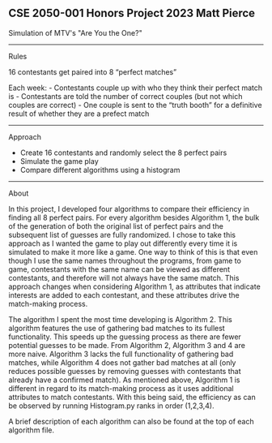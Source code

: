 CSE 2050-001 Honors Project 2023
Matt Pierce
-----------------------------------------------------------------------------------------------------------

Simulation of MTV's "Are You the One?"

-----------------------------------------------------------------------------------------------------------

Rules
  
  16 contestants get paired into 8 “perfect matches”
  
  Each week:
    - Contestants couple up with who they think their perfect match is
    - Contestants are told the number of correct couples (but not which couples are correct)
    - One couple is sent to the “truth booth” for a definitive result of whether they are a prefect match
      
-----------------------------------------------------------------------------------------------------------
   
Approach

  - Create 16 contestants and randomly select the 8 perfect pairs
  - Simulate the game play
  - Compare different algorithms using a histogram
  
-----------------------------------------------------------------------------------------------------------

About

In this project, I developed four algorithms to compare their efficiency in finding all 8 perfect pairs. For every algorithm besides Algorithm 1, the bulk of the generation of both the original list of perfect pairs and the subsequent list of guesses are fully randomized. I chose to take this approach as I wanted the game to play out differently every time it is simulated to make it more like a game. One way to think of this is that even though I use the same names throughout the programs, from game to game, contestants with the same name can be viewed as different contestants, and therefore will not always have the same match. This approach changes when considering Algorithm 1, as attributes that indicate interests are added to each contestant, and these attributes drive the match-making process.

The algorithm I spent the most time developing is Algorithm 2. This algorithm features the use of gathering bad matches to its fullest functionality. This speeds up the guessing process as there are fewer potential guesses to be made. From Algorithm 2, Algorithm 3 and 4 are more naive. Algorithm 3 lacks the full functionality of gathering bad matches, while Algorithm 4 does not gather bad matches at all (only reduces possible guesses by removing guesses with contestants that already have a confirmed match). As mentioned above, Algorithm 1 is different in regard to its match-making process as it uses additional attributes to match contestants. With this being said, the efficiency as can be observed by running Histogram.py ranks in order (1,2,3,4).

A brief description of each algorithm can also be found at the top of each algorithm file.